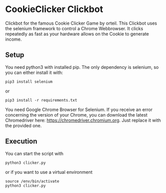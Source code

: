 # CookieClicker Clickbot
Clickbot for the famous Cookie Clicker Game by orteil. This Clickbot uses the selenium framework to control a Chrome Webbrowser. It clicks repeatedly as fast as your hardware allows on the Cookie to generate income. 
## Setup
You need python3 with installed pip. The only dependency is selenium, so you can either install it with:
``` 
pip3 install selenium 
```
or 
```
pip3 install -r requirements.txt
```
You need Google Chrome Browser for Selenium. If you receive an error concerning the version of your Chrome, you can download
the latest Chromedriver here: https://chromedriver.chromium.org. Just replace it with the provided one. 

## Execution
You can start the script with
``` 
python3 clicker.py 
```
or if you want to use a virtual environment
``` 
source /env/bin/activate
python3 clicker.py
```
